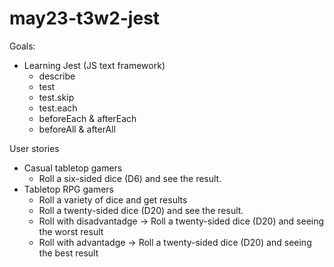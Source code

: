 # may23-t3w2-jest

Goals:

- Learning Jest (JS text framework) 
  - describe
  - test
  - test.skip
  - test.each
  - beforeEach & afterEach
  - beforeAll & afterAll

User stories

- Casual tabletop gamers
  - Roll a six-sided dice (D6) and see the result.
- Tabletop RPG gamers
  - Roll a variety of dice and get results
  - Roll a twenty-sided dice (D20) and see the result.
  - Roll with disadvantadge -> Roll a twenty-sided dice (D20) and seeing the worst result
  - Roll with advantadge -> Roll a twenty-sided dice (D20) and seeing the best result
